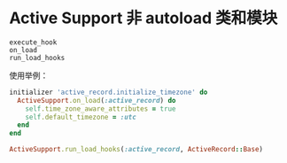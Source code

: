 # Active Support 非 autoload 类和模块

```
execute_hook
on_load
run_load_hooks
```

使用举例：

```ruby
initializer 'active_record.initialize_timezone' do
  ActiveSupport.on_load(:active_record) do
    self.time_zone_aware_attributes = true
    self.default_timezone = :utc
  end
end
```

```ruby
ActiveSupport.run_load_hooks(:active_record, ActiveRecord::Base)
```
